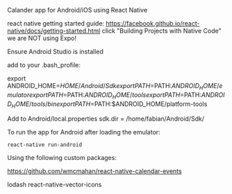  
Calander app for Android/iOS using React Native

react native getting started guide: 
https://facebook.github.io/react-native/docs/getting-started.html
click "Building Projects with Native Code" 
we are NOT using Expo!

Ensure Android Studio is installed

add to your .bash_profile:

export ANDROID_HOME=$HOME/Android/Sdk
export PATH=$PATH:$ANDROID_HOME/emulator
export PATH=$PATH:$ANDROID_HOME/tools
export PATH=$PATH:$ANDROID_HOME/tools/bin
export PATH=$PATH:$ANDROID_HOME/platform-tools


Add to Android/local.properties
sdk.dir = /home/fabian/Android/Sdk/


To run the app for Android after loading the emulator:

    react-native run-android


Using the following custom packages:

https://github.com/wmcmahan/react-native-calendar-events


lodash
react-native-vector-icons
